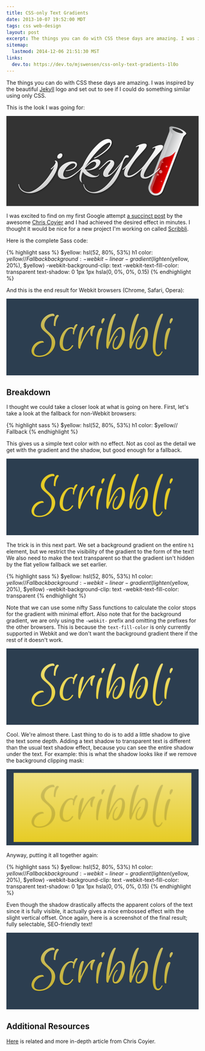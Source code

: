 ```yaml
---
title: CSS-only Text Gradients
date: 2013-10-07 19:52:00 MDT
tags: css web-design
layout: post
excerpt: The things you can do with CSS these days are amazing. I was inspired by the beautiful Jekyll logo and set out to see if I could do something similar using only CSS.
sitemap:
  lastmod: 2014-12-06 21:51:30 MST
links:
  dev.to: https://dev.to/mjswensen/css-only-text-gradients-1l0o
---
```


The things you can do with CSS these days are amazing. I was inspired by the beautiful [Jekyll](http://jekyllrb.com/) logo and set out to see if I could do something similar using only CSS.

This is the look I was going for:

![Jekyll Logo](/blog/images/jekyll-logo.png)

I was excited to find on my first Google attempt [a succinct post](http://css-tricks.com/snippets/css/gradient-text/) by the awesome [Chris Coyier](http://chriscoyier.net/) and I had achieved the desired effect in minutes. I thought it would be nice for a new project I'm working on called [Scribbli](https://github.com/mjswensen/scribbli).

Here is the complete Sass code:

{% highlight sass %}
$yellow: hsl(52, 80%, 53%)
h1
  color: $yellow// Fallback
  background: -webkit-linear-gradient(lighten($yellow, 20%), $yellow)
  -webkit-background-clip: text
  -webkit-text-fill-color: transparent
  text-shadow: 0 1px 1px hsla(0, 0%, 0%, 0.15)
{% endhighlight %}

And this is the end result for Webkit browsers (Chrome, Safari, Opera):

![End Result](/blog/images/scribbli-logo-final.png)

## Breakdown

I thought we could take a closer look at what is going on here. First, let's take a look at the fallback for non-Webkit browsers:

{% highlight sass %}
$yellow: hsl(52, 80%, 53%)
h1
  color: $yellow// Fallback
{% endhighlight %}

This gives us a simple text color with no effect. Not as cool as the detail we get with the gradient and the shadow, but good enough for a fallback.

![Fallback](/blog/images/scribbli-logo-fallback.png)

The trick is in this next part. We set a background gradient on the entire `h1` element, but we restrict the visibility of the gradient to the form of the text! We also need to make the text transparent so that the gradient isn't hidden by the flat yellow fallback we set earlier.

{% highlight sass %}
$yellow: hsl(52, 80%, 53%)
h1
  color: $yellow// Fallback
  background: -webkit-linear-gradient(lighten($yellow, 20%), $yellow)
  -webkit-background-clip: text
  -webkit-text-fill-color: transparent
{% endhighlight %}

Note that we can use some nifty Sass functions to calculate the color stops for the gradient with minimal effort. Also note that for the background gradient, we are only using the `-webkit-` prefix and omitting the prefixes for the other browsers. This is because the `text-fill-color` is only currently supported in Webkit and we don't want the background gradient there if the rest of it doesn't work.

![Clipped Gradient Background](/blog/images/scribbli-logo-clipped-gradient.png)

Cool. We're almost there. Last thing to do is to add a little shadow to give the text some depth. Adding a text shadow to transparent text is different than the usual text shadow effect, because you can see the entire shadow under the text. For example: this is what the shadow looks like if we remove the background clipping mask:

![Transparent Text Shadow](/blog/images/scribbli-logo-shadow.png)

Anyway, putting it all together again:

{% highlight sass %}
$yellow: hsl(52, 80%, 53%)
h1
  color: $yellow// Fallback
  background: -webkit-linear-gradient(lighten($yellow, 20%), $yellow)
  -webkit-background-clip: text
  -webkit-text-fill-color: transparent
  text-shadow: 0 1px 1px hsla(0, 0%, 0%, 0.15)
{% endhighlight %}

Even though the shadow drastically affects the apparent colors of the text since it is fully visible, it actually gives a nice embossed effect with the slight vertical offset. Once again, here is a screenshot of the final result; fully selectable, SEO-friendly text!

![End Result](/blog/images/scribbli-logo-final.png)

## Additional Resources

[Here](http://css-tricks.com/image-under-text/) is related and more in-depth article from Chris Coyier.
